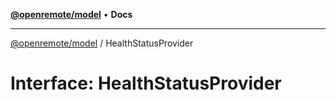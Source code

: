 [**@openremote/model**](../README.md) • **Docs**

***

[@openremote/model](../globals.md) / HealthStatusProvider

# Interface: HealthStatusProvider
